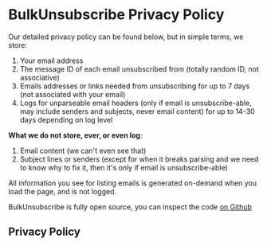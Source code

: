 # BulkUnsubscribe Privacy Policy

Our detailed privacy policy can be found below, but in simple terms, we store:

1. Your email address
2. The message ID of each email unsubscribed from (totally random ID, not associative)
3. Emails addresses or links needed from unsubscribing for up to 7 days (not associated with your email)
4. Logs for unparseable email headers (only if email is unsubscribe-able, may include senders and subjects, never email content) for up to 14-30 days depending on log level

**What we do not store, ever, or even log**:

1. Email content (we can't even see that)
2. Subject lines or senders (except for when it breaks parsing and we need to know why to fix it, then it's only if email is unsubscribe-able)

All information you see for listing emails is generated on-demand when you load the page, and is not logged.

BulkUnsubscribe is fully open source, you can inspect the code [on Github](https://github.com/danthegoodman1/BulkUnsubscribe/)

## Privacy Policy
